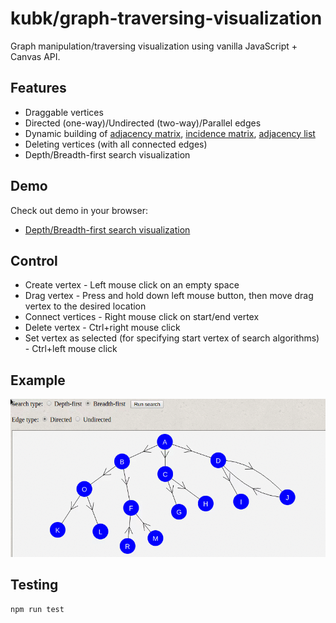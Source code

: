 # kubk/graph-traversing-visualization

Graph manipulation/traversing visualization using vanilla JavaScript + Canvas API.

## Features
- Draggable vertices
- Directed (one-way)/Undirected (two-way)/Parallel edges
- Dynamic building of [adjacency matrix](https://en.wikipedia.org/wiki/Adjacency_matrix), [incidence matrix](https://en.wikipedia.org/wiki/Incidence_matrix), [adjacency list](https://en.wikipedia.org/wiki/Adjacency_list)
- Deleting vertices (with all connected edges)
- Depth/Breadth-first search visualization

## Demo
Check out demo in your browser:
- [Depth/Breadth-first search visualization](https://kubk.github.io/graph-traversing-visualization/static/index.html)

## Control
- Create vertex - Left mouse click on an empty space
- Drag vertex - Press and hold down left mouse button, then move drag vertex to the desired location
- Connect vertices - Right mouse click on start/end vertex
- Delete vertex - Ctrl+right mouse click
- Set vertex as selected (for specifying start vertex of search algorithms) - Ctrl+left mouse click

## Example
![example](https://github.com/kubk/graph-traversing-visualization/blob/gh-pages/out.gif)

## Testing
```
npm run test
```
